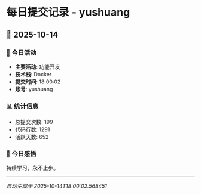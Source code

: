 # 每日提交记录 - yushuang

## 📅 2025-10-14

### 🎯 今日活动
- **主要活动**: 功能开发
- **技术栈**: Docker
- **提交时间**: 18:00:02
- **账号**: yushuang

### 📊 统计信息
- 总提交次数: 199
- 代码行数: 1291
- 活跃天数: 652

### 💭 今日感悟
持续学习，永不止步。

---
*自动生成于 2025-10-14T18:00:02.568451*
